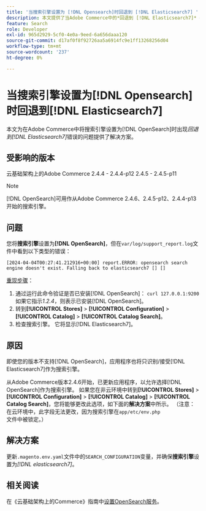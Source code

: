 ```yaml
---
title: '当搜索引擎设置为 [!DNL Opensearch]时回退到 [!DNL Elasticsearch7] '
description: 本文提供了当Adobe Commerce中的*回退到 [!DNL Elasticsearch7]* error occurs when the search engine is set to [!DNL OpenSearch] 时问题的解决方案。
feature: Search
role: Developer
exl-id: 965d2929-5cf0-4e0a-9eed-6a656daaa120
source-git-commit: d17af0f8f92726aa5a6914fc9e1ff13268256d04
workflow-type: tm+mt
source-wordcount: '237'
ht-degree: 0%

---
```


# 当搜索引擎设置为[!DNL Opensearch]时回退到[!DNL Elasticsearch7]

本文为在Adobe Commerce中将搜索引擎设置为[!DNL OpenSearch]时出现&#x200B;*回退到[!DNL Elasticsearch7]*&#x200B;错误的问题提供了解决方案。

## 受影响的版本

云基础架构上的Adobe Commerce
2.4.4 - 2.4.4-p12
2.4.5 - 2.4.5-p11

>[!NOTE]
>
>[!DNL OpenSearch]可用作从Adobe Commerce 2.4.6、2.4.5-p12、2.4.4-p13开始的搜索引擎。

## 问题

您将&#x200B;**搜索引擎**&#x200B;设置为&#x200B;**[!DNL OpenSearch]**，但在`var/log/support_report.log`文件中看到以下类型的错误：

```[2024-04-04T00:27:41.212916+00:00] report.ERROR: opensearch search engine doesn't exist. Falling back to elasticsearch7 [] []```

<u>重现步骤</u>：

1. 通过运行此命令验证是否已安装[!DNL OpenSearch]： `curl 127.0.0.1:9200`<br>
如果它指示*1.2.4*，则表示已安装[!DNL OpenSearch]。
1. 转到&#x200B;**[!UICONTROL Stores]** > **[!UICONTROL Configuration]** > **[!UICONTROL Catalog]** > **[!UICONTROL Catalog Search]**。
1. 检查搜索引擎。 它将显示[!DNL Elasticsearch7]。

## 原因

即使您的版本不支持[!DNL OpenSearch]，应用程序也将只识别/接受[!DNL Elasticsearch7]作为搜索引擎。

从Adobe Commerce版本2.4.6开始，已更新应用程序，以允许选择[!DNL OpenSearch]作为搜索引擎。
如果您在非云环境中转到&#x200B;**[!UICONTROL Stores]** > **[!UICONTROL Configuration]** > **[!UICONTROL Catalog]** > **[!UICONTROL Catalog Search]**，您将能够更改此选项，如下面的&#x200B;**解决方案**&#x200B;中所示。
（注意：在云环境中，此字段无法更改，因为搜索引擎在`app/etc/env.php`文件中被锁定。）

## 解决方案

更新`.magento.env.yaml`文件中的`SEARCH_CONFIGURATION`变量，并确保&#x200B;**搜索引擎**&#x200B;设置为&#x200B;*[!DNL elasticsearch7]*。

## 相关阅读

在《云基础架构上的Commerce》指南中[设置OpenSearch服务](https://experienceleague.adobe.com/docs/commerce-cloud-service/user-guide/configure/service/opensearch.html?lang=zh-Hans)。
